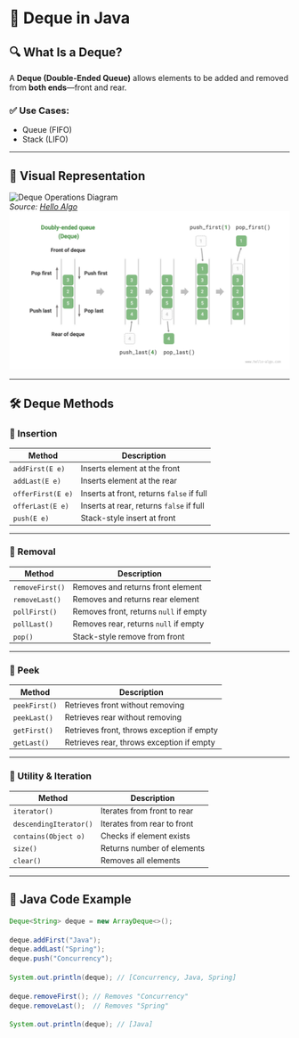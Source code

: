 # 🚀 Deque in Java

## 🔍 What Is a Deque?
A **Deque (Double-Ended Queue)** allows elements to be added and removed from **both ends**—front and rear.

### ✅ Use Cases:
- Queue (FIFO)
- Stack (LIFO)

---

## 🧠 Visual Representation
![Deque Operations Diagram](https://www.hello-algo.com/assets/chapter_stack_and_queue/deque/deque_operations_en.png)  
*Source: [Hello Algo](https://www.hello-algo.com/en/chapter_stack_and_queue/deque/)![img.png](img.png)*

---

## 🛠️ Deque Methods

### 🔹 Insertion
| Method | Description |
|--------|-------------|
| `addFirst(E e)` | Inserts element at the front |
| `addLast(E e)` | Inserts element at the rear |
| `offerFirst(E e)` | Inserts at front, returns `false` if full |
| `offerLast(E e)` | Inserts at rear, returns `false` if full |
| `push(E e)` | Stack-style insert at front |

---

### 🔹 Removal
| Method | Description |
|--------|-------------|
| `removeFirst()` | Removes and returns front element |
| `removeLast()` | Removes and returns rear element |
| `pollFirst()` | Removes front, returns `null` if empty |
| `pollLast()` | Removes rear, returns `null` if empty |
| `pop()` | Stack-style remove from front |

---

### 🔹 Peek
| Method | Description |
|--------|-------------|
| `peekFirst()` | Retrieves front without removing |
| `peekLast()` | Retrieves rear without removing |
| `getFirst()` | Retrieves front, throws exception if empty |
| `getLast()` | Retrieves rear, throws exception if empty |

---

### 🔹 Utility & Iteration
| Method | Description |
|--------|-------------|
| `iterator()` | Iterates from front to rear |
| `descendingIterator()` | Iterates from rear to front |
| `contains(Object o)` | Checks if element exists |
| `size()` | Returns number of elements |
| `clear()` | Removes all elements |

---

## 🧪 Java Code Example

```java
Deque<String> deque = new ArrayDeque<>();

deque.addFirst("Java");
deque.addLast("Spring");
deque.push("Concurrency");

System.out.println(deque); // [Concurrency, Java, Spring]

deque.removeFirst(); // Removes "Concurrency"
deque.removeLast();  // Removes "Spring"

System.out.println(deque); // [Java]
